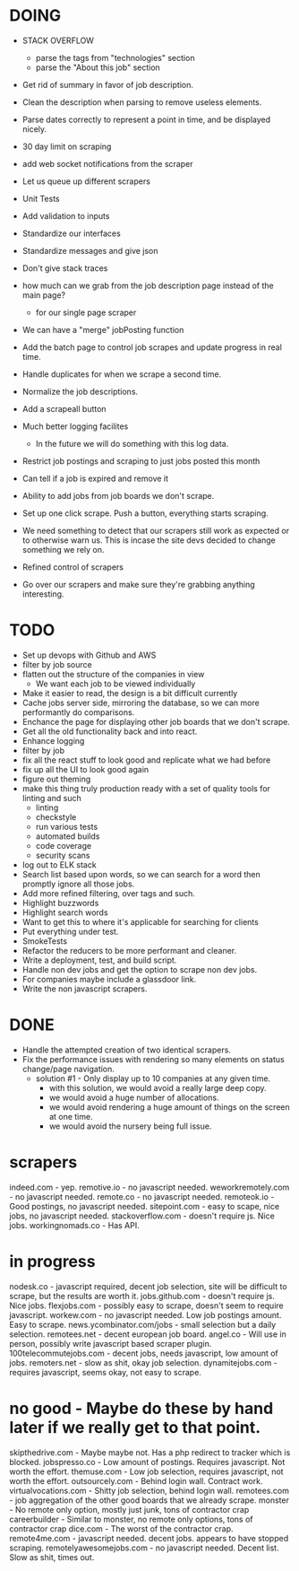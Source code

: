 # DOING

- STACK OVERFLOW
	- parse the tags from "technologies" section
	- parse the "About this job" section
- Get rid of summary in favor of job description.
- Clean the description when parsing to remove useless elements.
- Parse dates correctly to represent a point in time, and be displayed nicely.

- 30 day limit on scraping

- add web socket notifications from the scraper
- Let us queue up different scrapers

- Unit Tests
- Add validation to inputs
- Standardize our interfaces
- Standardize messages and give json
- Don't give stack traces
- how much can we grab from the job description page instead of the main page?
	- for our single page scraper

- We can have a "merge" jobPosting function

- Add the batch page to control job scrapes and update progress in real time.
- Handle duplicates for when we scrape a second time.
- Normalize the job descriptions.
- Add a scrapeall button
- Much better logging facilites
	- In the future we will do something with this log data.
- Restrict job postings and scraping to just jobs posted this month
- Can tell if a job is expired and remove it
- Ability to add jobs from job boards we don't scrape.
- Set up one click scrape. Push a button, everything starts scraping.
- We need something to detect that our scrapers still work as expected
	or to otherwise warn us. This is incase the site devs decided to
	change something we rely on.
- Refined control of scrapers
- Go over our scrapers and make sure they're grabbing anything interesting.

# TODO
- Set up devops with Github and AWS
- filter by job source
- flatten out the structure of the companies in view
	- We want each job to be viewed individually
- Make it easier to read, the design is a bit difficult currently
- Cache jobs server side, mirroring the database, so we can more performantly do comparisons.
- Enchance the page for displaying other job boards that we don't scrape.
- Get all the old functionality back and into react.
- Enhance logging 
- filter by job
- fix all the react stuff to look good and replicate what we had before
- fix up all the UI to look good again
- figure out theming
- make this thing truly production ready with a set of quality tools for linting and such
	- linting
	- checkstyle
	- run various tests
	- automated builds
	- code coverage
	- security scans
- log out to ELK stack
- Search list based upon words, so we can search for a word then promptly ignore all those jobs.
- Add more refined filtering, over tags and such.
- Highlight buzzwords
- Highlight search words
- Want to get this to where it's applicable for searching for clients
- Put everything under test.
- SmokeTests
- Refactor the reducers to be more performant and cleaner.
- Write a deployment, test, and build script.
- Handle non dev jobs and get the option to scrape non dev jobs.
- For companies maybe include a glassdoor link.
- Write the non javascript scrapers.

# DONE
- Handle the attempted creation of two identical scrapers.
- Fix the performance issues with rendering so many elements on status change/page navigation.
	- solution \#1 - Only display up to 10 companies at any given time.
		- with this solution, we would avoid a really large deep copy.
		- we would avoid a huge number of allocations.
		- we would avoid rendering a huge amount of things on the screen at one time.
		- we would avoid the nursery being full issue.


# scrapers
indeed.com - yep.
remotive.io - no javascript needed.
weworkremotely.com - no javascript needed.
remote.co - no javascript needed.
remoteok.io - Good postings, no javascript needed.
sitepoint.com - easy to scape, nice jobs, no javascript needed.
stackoverflow.com - doesn't require js. Nice jobs. 
workingnomads.co - Has API.

# in progress
nodesk.co - javascript required, decent job selection, site will be difficult to scrape,
	but the results are worth it.
jobs.github.com - doesn't require js. Nice jobs.
flexjobs.com - possibly easy to scrape, doesn't seem to require javascript.
workew.com - no javascript needed. Low job postings amount. Easy to scrape.
news.ycombinator.com/jobs - small selection but a daily selection.
remotees.net - decent european job board.
angel.co - Will use in person, possibly write javascript based scraper plugin.
100telecommutejobs.com - decent jobs, needs javascript, low amount of jobs.
remoters.net - slow as shit, okay job selection.
dynamitejobs.com - requires javascript, seems okay, not easy to scrape.

# no good - Maybe do these by hand later if we really get to that point.
skipthedrive.com - Maybe maybe not. Has a php redirect to tracker which is blocked.
jobspresso.co - Low amount of postings. Requires javascript. Not worth the effort.
themuse.com - Low job selection, requires javascript, not worth the effort.
outsourcely.com - Behind login wall. Contract work.
virtualvocations.com - Shitty job selection, behind login wall.
remotees.com - job aggregation of the other good boards that we already scrape.
monster - No remote only option, mostly just junk, tons of contractor crap
careerbuilder - Similar to monster, no remote only options, tons of contractor crap
dice.com - The worst of the contractor crap.
remote4me.com - javascript needed. decent jobs. appears to have stopped scraping.
remotelyawesomejobs.com - no javascript needed. Decent list. Slow as shit, times out. 
